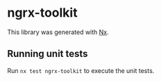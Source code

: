 # ngrx-toolkit

This library was generated with [Nx](https://nx.dev).

## Running unit tests

Run `nx test ngrx-toolkit` to execute the unit tests.
